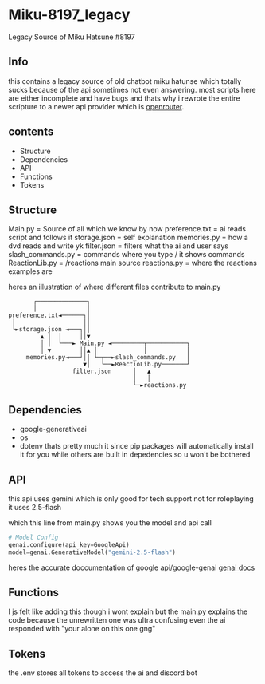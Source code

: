 # Miku-8197_legacy
Legacy Source of Miku Hatsune #8197

## Info
this contains a legacy source of old chatbot miku hatunse which totally sucks because of the api sometimes not even answering.
most scripts here are either incomplete and have bugs and thats why i rewrote the entire scripture to a newer api provider
which is [openrouter](https://openrouter.ai).

## contents
- Structure
- Dependencies
- API
- Functions
- Tokens

## Structure
Main.py = Source of all which we know by now
preference.txt = ai reads script and follows it
storage.json = self explanation
memories.py = how a dvd reads and write yk
filter.json = filters what the ai and user says
slash_commands.py = commands where you type / it shows commands
ReactionLib.py = /reactions main source
reactions.py = where the reactions examples are

heres an illustration of where different files contribute to main.py
```
       ┌──────────────┐                            
       │              │                            
preference.txt◄──────┐│                            
 │                   ││                            
 └►storage.json ◄───┐││                            
         ▲ │  │     ││▼                            
         │ │  └───► Main.py ◄─────────┬───────────┐
         │ ▼        ││▲ │             │           │
     memories.py◄───┘││ └─┬──►slash_commands.py   │
                     ▼│   └──►ReactioLib.py───────┘
                  filter.json      │   ▲           
                                   │   │           
                                   └─►reactions.py 
```
## Dependencies
- google-generativeai
- os
- dotenv
thats pretty much it since pip packages will automatically install it for you
while others are built in depedencies so u won't be bothered

## API
this api uses gemini which is only good for tech support not for roleplaying
it uses 2.5-flash

which this line from main.py shows you the model and api call
```python
# Model Config
genai.configure(api_key=GoogleApi)
model=genai.GenerativeModel("gemini-2.5-flash")
```

heres the accurate doccumentation of google api/google-genai
[genai docs](https://github.com/googleapis/python-genai?tab=readme-ov-file)

## Functions
I js felt like adding this though i wont explain
but the main.py explains the code because the unrewritten one was ultra confusing
even the ai responded with "your alone on this one gng"

## Tokens
the .env stores all tokens to access the ai and discord bot
